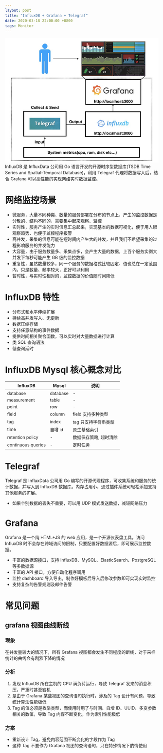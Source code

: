 ```yaml
---
layout: post
title: "InfluxDB + Grafana + Telegraf"
date: 2020-03-18 22:00:00 +0800
tags: Monitor
---
```


![InfluxDB + Grafana](/assets/images/2020-03-18-InfluxDB_Grafana_introduction_1.jpg)
InfluxDB 是 InfluxData 公司用 Go 语言开发的开源时序型数据库(TSDB Time Series and Spatial-Temporal Database)，利用 Telegraf 代理将数据写入后，结合 Grafana 可以高性能的实现网络实时数据监控。

# 网络监控场景

- 微服务，大量不同种类、数量的服务部署在分布的节点上，产生的监控数据是分散的、结构不同的，需要集中起来观察、监控
- 实时性，服务产生的实时信息汇总起来，实现基本的数据可视化，便于用人眼观察趋势、也便于监控程序报警
- 高并发，采集的信息可能在短时间内产生大的并发，并且我们不希望采集的过程影响服务的并发能力
- 大容量，由于服务数量多、采集点多，会产生大量的数据，上百个服务实例大并发下每秒可能产生 GB 级的监控数据
- 重复性，虽然数量较多，同一个服务的数据格式比较固定、值也总在一定范围内，只是数量、频率较大，正好可以利用
- 暂时性，与实时性相对的，监控数据的价值随时间降低

# InfluxDB 特性

- 分布式和水平伸缩扩展
- 持续高并发写入、无更新
- 数据压缩存储
- 支持任意结构的事件数据
- 提供时间相关聚合函数，可以实时对大量数据进行计算
- 类 SQL 查询语法
- 低查询延时

# InfluxDB Mysql 核心概念对比

| InfluxDB           | Mysql    | 说明                   |
| ------------------ | -------- | ---------------------- |
| database           | database | -                      |
| measurement        | table    | -                      |
| point              | row      | -                      |
| field              | column   | field 支持多种类型     |
| tag                | index    | tag 只支持字符串类型   |
| time               | 自增 id  | 原生基础索引           |
| retention policy   | -        | 数据保存策略, 超时清除 |
| continuous queries | -        | 定时任务               |

# Telegraf

Telegraf 是 InfluxData 公司用 Go 编写的开源代理程序，可收集系统和服务的统计数据，并写入到 InfluxDB 数据库。内存占用小，通过插件系统可轻松添加支持其他服务的扩展。

- 如果个别数据的丢失不重要，可以用 UDP 模式发送数据，减轻网络压力

# Grafana

Grafana 是一个纯 HTML+JS 的 web 应用，是一个开源仪表盘工具，访问 InfluxDB 时不会存在跨域访问的限制，只要配置好数据源后，即可展示监控数据。

- 丰富的数据源接口，支持 InfluxDB、MySQL、ElasticSearch、PostgreSQL 等多数据源
- 丰富的 API 接口，方便自动化程序调用
- 监控 dashboard 导入导出，制作好模板后导入后修改参数即可实现实时监控
- 支持复杂的告警规则及邮件告警

# 常见问题

## grafana 视图曲线断线

### 现象

在并发量较大的情况下，所有 Grafana 视图都会发生不同程度的断线，对于采样统计的曲线会有剧烈下降的情况

### 分析

1. 发现 InfluxDB 所在主机的 CPU 满负荷运行，导致 Telegraf 发来的消息积压，严重时甚至宕机
2. 是由于 Grafana 某些视图的查询语句执行时，涉及的 Tag 设计有问题，导致统计算法性能极低
3. Tag 的值必须是枚举类型，而使用时用了与时间、自增 ID、UUID、多变参数相关的数值，导致 Tag 内容不断变化，作为索引性能极低

### 方案

- 重新设计 Tag，避免内容范围不断变化的字段作为 Tag
- 这种 Tag 不要作为 Grafana 视图的查询语句，只在特殊情况下酌情使用

